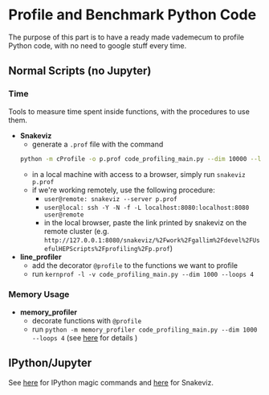 # Profile and Benchmark  Python Code
The purpose of this part is to have a ready made vademecum to profile Python code, with no need to google stuff every time.

## Normal Scripts (no Jupyter)
### Time
Tools to measure time spent inside functions, with the procedures to use them.
* **Snakeviz**
	* generate a ```.prof``` file with the command 
	```bash
	python -m cProfile -o p.prof code_profiling_main.py --dim 10000 --loops 4
	```
	* in a local machine with access to a browser, simply run ```snakeviz p.prof```
	* if we're working remotely, use the following procedure:
		* ```user@remote: snakeviz --server p.prof```
		* ```user@local: ssh -Y -N -f -L localhost:8080:localhost:8080 user@remote```
		* in the local browser, paste the link printed by snakeviz on the remote cluster (e.g. ```http://127.0.0.1:8080/snakeviz/%2Fwork%2Fgallim%2Fdevel%2FUsefulHEPScripts%2Fprofiling%2Fp.prof```)
* **line_profiler**
	* add the decorator ```@profile``` to the functions we want to profile
	* run ```kernprof -l -v code_profiling_main.py --dim 1000 --loops 4```

### Memory Usage
 * **memory_profiler** 
	 * decorate functions with ```@profile```
	 * run ```python -m memory_profiler code_profiling_main.py --dim 1000 --loops 4``` (see [here](https://www.blog.pythonlibrary.org/2016/05/24/python-101-an-intro-to-benchmarking-your-code/) for details )

## IPython/Jupyter
See [here](https://jakevdp.github.io/PythonDataScienceHandbook/01.07-timing-and-profiling.html) for IPython magic commands and [here](https://jiffyclub.github.io/snakeviz/) for Snakeviz.
